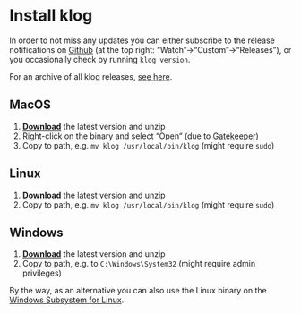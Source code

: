 # Install klog

In order to not miss any updates you can either subscribe to the release
notifications on [Github](https://github.com/jotaen/klog) (at the top right:
“Watch”→“Custom”→“Releases”), or you occasionally check by running
`klog version`.

For an archive of all klog releases, [see here](https://github.com/jotaen/klog/releases).

## MacOS
1. [**Download**](https://github.com/jotaen/klog/releases/latest/download/klog-mac.zip)
   the latest version and unzip
2. Right-click on the binary and select “Open“
   (due to [Gatekeeper](https://support.apple.com/en-us/HT202491))
3. Copy to path, e.g. `mv klog /usr/local/bin/klog` (might require `sudo`)

## Linux
1. [**Download**](https://github.com/jotaen/klog/releases/latest/download/klog-linux.zip)
   the latest version and unzip
2. Copy to path, e.g. `mv klog /usr/local/bin/klog` (might require `sudo`)

## Windows
1. [**Download**](https://github.com/jotaen/klog/releases/latest/download/klog-windows.zip)
   the latest version and unzip
2. Copy to path, e.g. to `C:\Windows\System32` (might require admin privileges)

By the way, as an alternative you can also use the Linux binary on
the [Windows Subsystem for Linux](https://docs.microsoft.com/en-us/windows/wsl/install-win10).
